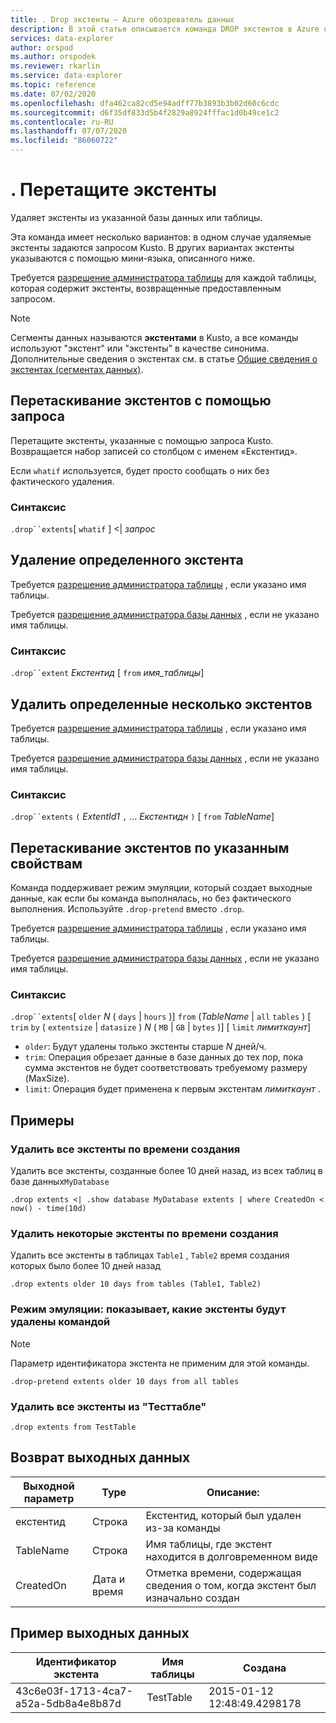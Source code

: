 ```yaml
---
title: . Drop экстенты — Azure обозреватель данных
description: В этой статье описывается команда DROP экстентов в Azure обозреватель данных.
services: data-explorer
author: orspod
ms.author: orspodek
ms.reviewer: rkarlin
ms.service: data-explorer
ms.topic: reference
ms.date: 07/02/2020
ms.openlocfilehash: dfa462ca82cd5e94adff77b3893b3b02d60c6cdc
ms.sourcegitcommit: d6f35df833d5b4f2829a8924fffac1d0b49ce1c2
ms.contentlocale: ru-RU
ms.lasthandoff: 07/07/2020
ms.locfileid: "86060722"
---
```

# <a name="drop-extents"></a>. Перетащите экстенты

Удаляет экстенты из указанной базы данных или таблицы.

Эта команда имеет несколько вариантов: в одном случае удаляемые экстенты задаются запросом Kusto. В других вариантах экстенты указываются с помощью мини-языка, описанного ниже.

Требуется [разрешение администратора таблицы](../management/access-control/role-based-authorization.md) для каждой таблицы, которая содержит экстенты, возвращенные предоставленным запросом.

> [!NOTE]
> Сегменты данных называются **экстентами** в Kusto, а все команды используют "экстент" или "экстенты" в качестве синонима.
> Дополнительные сведения о экстентах см. в статье [Общие сведения о экстентах (сегментах данных)](extents-overview.md).

## <a name="drop-extents-with-a-query"></a>Перетаскивание экстентов с помощью запроса

Перетащите экстенты, указанные с помощью запроса Kusto.
Возвращается набор записей со столбцом с именем «Екстентид».

Если `whatif` используется, будет просто сообщать о них без фактического удаления.

### <a name="syntax"></a>Синтаксис

`.drop``extents`[ `whatif` ] <| *запрос*

## <a name="drop-a-specific-extent"></a>Удаление определенного экстента

Требуется [разрешение администратора таблицы](../management/access-control/role-based-authorization.md) , если указано имя таблицы.

Требуется [разрешение администратора базы данных](../management/access-control/role-based-authorization.md) , если не указано имя таблицы.

### <a name="syntax"></a>Синтаксис

`.drop``extent` *Екстентид* [ `from` *имя_таблицы*]

## <a name="drop-specific-multiple-extents"></a>Удалить определенные несколько экстентов

Требуется [разрешение администратора таблицы](../management/access-control/role-based-authorization.md) , если указано имя таблицы.

Требуется [разрешение администратора базы данных](../management/access-control/role-based-authorization.md) , если не указано имя таблицы.

### <a name="syntax"></a>Синтаксис

`.drop``extents` `(` *ExtentId1* `,` ... *Екстентидн* `)` [ `from` *TableName*]

## <a name="drop-extents-by-specified-properties"></a>Перетаскивание экстентов по указанным свойствам

Команда поддерживает режим эмуляции, который создает выходные данные, как если бы команда выполнялась, но без фактического выполнения. Используйте `.drop-pretend` вместо `.drop`.

Требуется [разрешение администратора таблицы](../management/access-control/role-based-authorization.md) , если указано имя таблицы.

Требуется [разрешение администратора базы данных](../management/access-control/role-based-authorization.md) , если не указано имя таблицы.

### <a name="syntax"></a>Синтаксис

`.drop``extents`[ `older` *N* ( `days`  |  `hours` )] `from` (*TableName*  |  `all` `tables` ) [ `trim` `by` ( `extentsize`  |  `datasize` ) *N* ( `MB`  |  `GB`  |  `bytes` )] [ `limit` *лимиткаунт*]

* `older`: Будут удалены только экстенты старше *N* дней/ч.
* `trim`: Операция обрезает данные в базе данных до тех пор, пока сумма экстентов не будет соответствовать требуемому размеру (MaxSize).
* `limit`: Операция будет применена к первым экстентам *лимиткаунт* .

## <a name="examples"></a>Примеры

### <a name="remove-all-extents-by-time-created"></a>Удалить все экстенты по времени создания

Удалить все экстенты, созданные более 10 дней назад, из всех таблиц в базе данных`MyDatabase`

```kusto
.drop extents <| .show database MyDatabase extents | where CreatedOn < now() - time(10d)
```

### <a name="remove-some-extents-by-time-created"></a>Удалить некоторые экстенты по времени создания

Удалить все экстенты в таблицах `Table1` , `Table2` время создания которых было более 10 дней назад

```kusto
.drop extents older 10 days from tables (Table1, Table2)
```

### <a name="emulation-mode-show-which-extents-would-be-removed-by-the-command"></a>Режим эмуляции: показывает, какие экстенты будут удалены командой

>[!NOTE]
>Параметр идентификатора экстента не применим для этой команды.

```kusto
.drop-pretend extents older 10 days from all tables
```

### <a name="remove-all-extents-from-testtable"></a>Удалить все экстенты из "Тесттабле"

```kusto
.drop extents from TestTable
```

## <a name="return-output"></a>Возврат выходных данных

|Выходной параметр |Type |Описание: 
|---|---|---
|екстентид |Строка |Екстентид, который был удален из-за команды
|TableName |Строка |Имя таблицы, где экстент находится в долговременном виде  
|CreatedOn |Дата и время |Отметка времени, содержащая сведения о том, когда экстент был изначально создан
 
## <a name="sample-output"></a>Пример выходных данных

|Идентификатор экстента |Имя таблицы |Создана 
|---|---|---
|43c6e03f-1713-4ca7-a52a-5db8a4e8b87d |TestTable |2015-01-12 12:48:49.4298178
